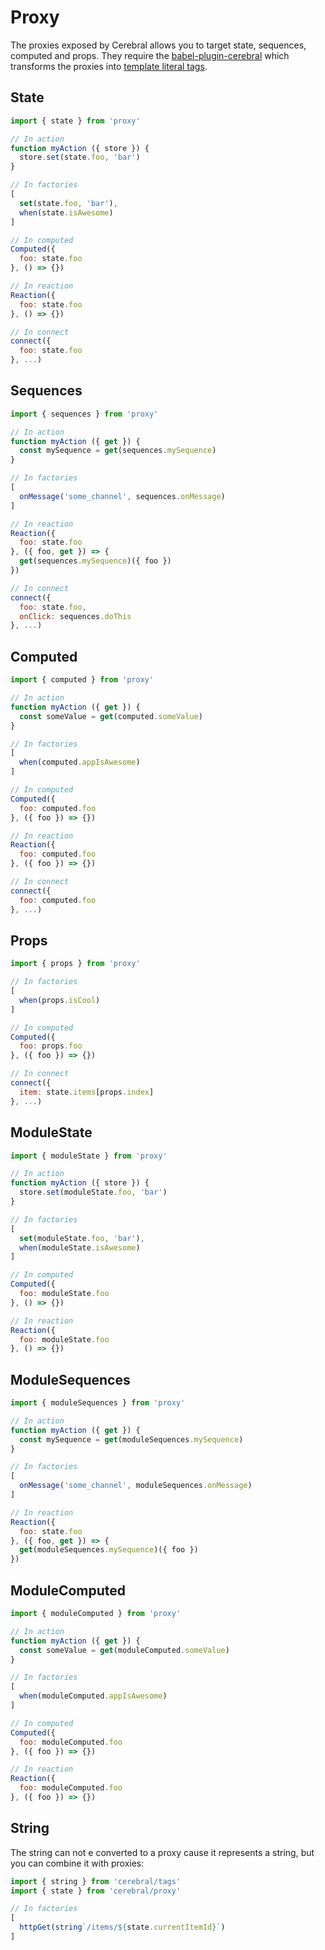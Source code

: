 # Proxy

The proxies exposed by Cerebral allows you to target state, sequences, computed and props. They require the [babel-plugin-cerebral](https://www.npmjs.com/package/babel-plugin-cerebral) which transforms the proxies into [template literal tags](https://developer.mozilla.org/en-US/docs/Web/JavaScript/Reference/Template_literals#Tagged_template_literals).


## State

```js
import { state } from 'proxy'

// In action
function myAction ({ store }) {
  store.set(state.foo, 'bar')
}

// In factories
[
  set(state.foo, 'bar'),
  when(state.isAwesome)
]

// In computed
Computed({
  foo: state.foo
}, () => {})

// In reaction
Reaction({
  foo: state.foo
}, () => {})

// In connect
connect({
  foo: state.foo
}, ...)
```

## Sequences

```js
import { sequences } from 'proxy'

// In action
function myAction ({ get }) {
  const mySequence = get(sequences.mySequence)
}

// In factories
[
  onMessage('some_channel', sequences.onMessage)
]

// In reaction
Reaction({
  foo: state.foo
}, ({ foo, get }) => {
  get(sequences.mySequence)({ foo })
})

// In connect
connect({
  foo: state.foo,
  onClick: sequences.doThis
}, ...)
```

## Computed

```js
import { computed } from 'proxy'

// In action
function myAction ({ get }) {
  const someValue = get(computed.someValue)
}

// In factories
[
  when(computed.appIsAwesome)
]

// In computed
Computed({
  foo: computed.foo
}, ({ foo }) => {})

// In reaction
Reaction({
  foo: computed.foo
}, ({ foo }) => {})

// In connect
connect({
  foo: computed.foo
}, ...)
```

## Props

```js
import { props } from 'proxy'

// In factories
[
  when(props.isCool)
]

// In computed
Computed({
  foo: props.foo
}, ({ foo }) => {})

// In connect
connect({
  item: state.items[props.index]
}, ...)
```

## ModuleState

```js
import { moduleState } from 'proxy'

// In action
function myAction ({ store }) {
  store.set(moduleState.foo, 'bar')
}

// In factories
[
  set(moduleState.foo, 'bar'),
  when(moduleState.isAwesome)
]

// In computed
Computed({
  foo: moduleState.foo
}, () => {})

// In reaction
Reaction({
  foo: moduleState.foo
}, () => {})
```

## ModuleSequences

```js
import { moduleSequences } from 'proxy'

// In action
function myAction ({ get }) {
  const mySequence = get(moduleSequences.mySequence)
}

// In factories
[
  onMessage('some_channel', moduleSequences.onMessage)
]

// In reaction
Reaction({
  foo: state.foo
}, ({ foo, get }) => {
  get(moduleSequences.mySequence)({ foo })
})
```

## ModuleComputed

```js
import { moduleComputed } from 'proxy'

// In action
function myAction ({ get }) {
  const someValue = get(moduleComputed.someValue)
}

// In factories
[
  when(moduleComputed.appIsAwesome)
]

// In computed
Computed({
  foo: moduleComputed.foo
}, ({ foo }) => {})

// In reaction
Reaction({
  foo: moduleComputed.foo
}, ({ foo }) => {})
```

## String

The string can not e converted to a proxy cause it represents a string, but you can combine it with proxies:

```js
import { string } from 'cerebral/tags'
import { state } from 'cerebral/proxy'

// In factories
[
  httpGet(string`/items/${state.currentItemId}`)
]
```